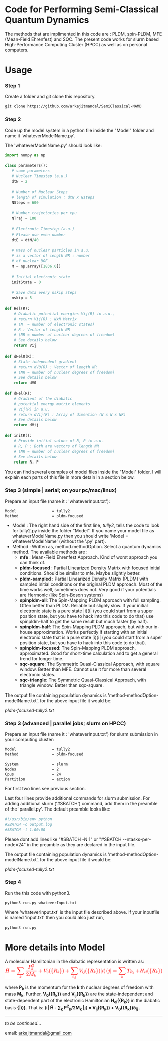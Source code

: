 # Code for Performing Semi-Classical Quantum Dynamics
The methods that are implimented in this code are : PLDM, spin-PLDM, MFE (Mean-Field Ehrenfest) and SQC. The present code works for slurm based High-Performance Computing Cluster (HPCC) as well as on personal computers.  

# Usage  
### Step 1
Create a folder and git clone this repository.
```
git clone https://github.com/arkajitmandal/SemiClassical-NAMD
```
### Step 2
Code up the model system in a python file inside the "Model" folder and name it  'whateverModelName.py'.  

The 'whateverModelName.py' should look like:
```py
import numpy as np

class parameters():
   # some parameters
   # Nuclear Timestep (a.u.)
   dtN = 2

   # Number of Nuclear Steps 
   # length of simulation : dtN x Nsteps
   NSteps = 600  
   
   # Number trajectories per cpu
   NTraj = 100

   # Electronic Timestep (a.u.)
   # Please use even number
   dtE = dtN/40

   # Mass of nuclear particles in a.u.
   # is a vector of length NR : number 
   # of nuclear DOF
   M = np.array([1836.0])

   # Initial electronic state
   initState = 0
   
   # Save data every nskip steps
   nskip = 5

def Hel(R):
    # Diabatic potential energies Vij(R) in a.u., 
    # return Vij(R) : NxN Matrix 
    # (N  = number of electronic states)
    # R : Vector of length NR
    # (NR = number of nuclear degrees of freedom)
    # See details below 
    return Vij

def dHel0(R):
    # State independent gradient 
    # return dV0(R) : Vector of length NR
    # (NR = number of nuclear degrees of freedom) 
    # See details below
    return dV0

def dHel(R):
    # Gradient of the diabatic
    # potential energy matrix elements
    # Vij(R) in a.u.  
    # return dVij(R) : Array of dimention (N x N x NR)
    # See details below
    return dVij

def initR():
    # Provide initial values of R, P in a.u.
    # R, P : Both are vectors of length NR
    # (NR = number of nuclear degrees of freedom) 
    # See details below
    return R, P
```

You can find several examples of model files inside the "Model" folder. I will explain each parts of this file in more detain in a section below.


### Step 3 (simple | serial; on your pc/mac/linux)
Prepare an input file (name it : 'whateverInput.txt'):
```
Model                = tully2
Method               = pldm-focused 
```

* Model : The right hand side of the first line, _tully2_, tells the code to look for tully2.py inside the folder "Model". If you name your model file as  whateverModelName.py then you should write 'Model = whateverModelName' (without the '.py' part). 
* Method : Written as, method.methodOption. Select a quantum dynamics method. The available methods are :
  - **mfe** : Mean-Field Ehrenfest Approach. Kind of worst approach you can think of.
   - **pldm-focused** : Partial Linearized Density Matrix with focused initial conditions. Should be similar to mfe. Maybe slightly better. 
   - **pldm-sampled** : Partial Linearized Density Matrix (PLDM) with sampled initial conditions or the original PLDM approach. Most of the time works well, sometimes does not. Very good if your potentials are Hermonic (like Spin-Boson systems)
   - **spinpldm-all**: The Spin-Mapping PLDM approach with full sampling. Often better than PLDM. Reliable but slighly slow. If your initial electronic state is a pure state |i⟩⟨i| (you could start from a super position state, but you have to hack into this code to do that) use spinpldm-half to get the same result but much faster (by half).
   - **spinpldm-half**: The Spin-Mapping PLDM approach, but with our in-house approximation. Works perfectly if starting with an initial electronic state that is a pure state |i⟩⟨i| (you could start from a super position state, but you have to hack into this code to do that). 
   - **spinpldm-focused**: The Spin-Mapping PLDM approach, approximated. Good for short-time calculation and to get a general trend for longer time. 
   - **sqc-square**: The Symmetric Quasi-Classical Approach, with square window. Better than MFE. Cannot use it for more than several electronic states.  
   - **sqc-triangle**: The Symmetric Quasi-Classical Approach, with triangle window. Better than sqc-square.   

The output file containing population dynamics is 'method-methodOption-modelName.txt', for the above input file it would be: 

_pldm-focused-tully2.txt_

### Step 3 (advanced | parallel jobs; slurm on HPCC) 
Prepare an input file (name it : 'whateverInput.txt') for slurm submission in your computing cluster:
```
Model                = tully2
Method               = pldm-focused 

System               = slurm
Nodes                = 2
Cpus                 = 24
Partition            = action    
```
For first two lines see previous section. 

Last four lines provide additional commands for slurm submission. For adding additional slurm ('#SBATCH') command, add them in the preamble of the 'parallel.py'. The default preamble looks like:
```py
#!/usr/bin/env python
#SBATCH -o output.log
#SBATCH -t 1:00:00
```
Please dont add lines like "#SBATCH -N 1" or 
"#SBATCH --ntasks-per-node=24" in the preamble as they are declared in the input file. 


The output file containing population dynamics is 'method-methodOption-modelName.txt', for the above input file it would be: 

_pldm-focused-tully2.txt_

### Step 4 

Run the this code with python3. 

```
python3 run.py whateverInput.txt
```
Where 'whateverInput.txt' is the input file described above.
If your inputfile is named 'input.txt' then you could also just run,
```
python3 run.py
```

# More details into Model

A molecular Hamiltonian in the diabatic representation is written as:
![Hm](eqns/Hm.svg)

where __P<sub>k</sub>__ is the momentum for the __k__ th nuclear degrees of freedom with mass __M<sub>k</sub>__. Further, __V<sub>0</sub>(\{R<sub>k</sub>})__  and  __V<sub>ij</sub>(\{R<sub>k</sub>})__ are the state-independent and state-dependent part of the electronic Hamiltonian __H<sub>el</sub>(\{R<sub>k</sub>})__ in the diabatic basis __{|i⟩}__. That is:  __⟨i| Ĥ - ∑<sub>k</sub> P<sup>2</sup><sub>k</sub>/2M<sub>k</sub> |j⟩ = V<sub>ij</sub>(\{R<sub>k</sub>}) + V<sub>0</sub>(\{R<sub>k</sub>})δ<sub>ij</sub>__ .

_____________
_to be continued_...
<!---
That is, $V_{ij}(\{R_{k}\}) = \langle i| \hat{H} - \sum_{k}{{P}^{2}_{k}\over 2M_{k}} |j\rangle$. Of course most of times, we wave our hands, and make up models that describe $V_{ij}(\{R_{k}\})$ with some functions. If you know the analytical form of $V_{ij}(\{R_{k}\})$ you can write a model file: whateverModelName.py. 


For example consider a 1D dimentional model system, called the Tully's Model II. It has two electronic states and one nuclear DOF. Thus we write the Hamiltonian with one set of  $\{R,P\}$. _to be continued_...
-->

email: arkajitmandal@gmail.com